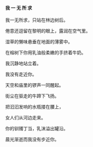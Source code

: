 #### 我 一 无 所 求

我一无所求，只站在林边树后。

倦意还逗留在黎明的眼上，露润在空气里。

湿草的懒味悬垂在地面的薄雾中。

在榕树下你用乳油般柔嫩的手挤着牛奶。

我沉静地站立着。

我没有走近你。

天空和庙里的锣声一同醒起。

街尘在驱走的牛蹄下飞扬。

把汩汩发响的水瓶搂在腰上，

女人们从河边走来。

你的钏镯丁当，乳沫溢出罐沿。

晨光渐逝而我没有步近你。



